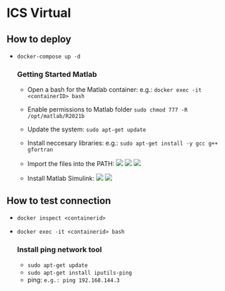 # ICS Virtual

## How to deploy
- `docker-compose up -d`
  
  ### Getting Started Matlab
    - Open a bash for the Matlab container: e.g.: `docker exec -it <containerID> bash`
    - Enable permissions to Matlab folder `sudo chmod 777 -R /opt/matlab/R2021b`
    - Update the system: `sudo apt-get update`
    - Install neccesary libraries: e.g.: `sudo apt-get install -y gcc g++ gfortran`
  
    - Import the files into the PATH:
      <img src="https://github.com/sfl0r3nz05/ICSVirtual/blob/main/images/simulink3.png">
      <img src="https://github.com/sfl0r3nz05/ICSVirtual/blob/main/images/simulink4.png">
      <img src="https://github.com/sfl0r3nz05/ICSVirtual/blob/main/images/simulink5.png">

    - Install Matlab Simulink:
      <img src="https://github.com/sfl0r3nz05/ICSVirtual/blob/main/images/simulink1.png">
      <img src="https://github.com/sfl0r3nz05/ICSVirtual/blob/main/images/simulink2.png">
  
## How to test connection
- `docker inspect <containerid>`
- `docker exec -it <containerid> bash`
  
  ### Install ping network tool
    - `sudo apt-get update`
    - `sudo apt-get install iputils-ping`
    - ping: `e.g.: ping 192.168.144.3`